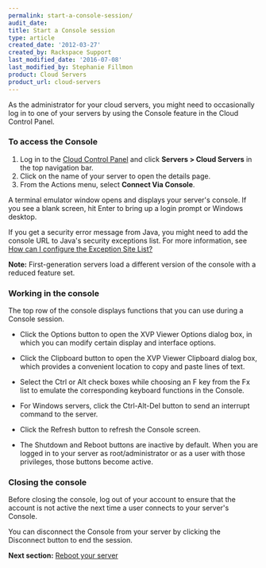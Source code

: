 ```yaml
---
permalink: start-a-console-session/
audit_date:
title: Start a Console session
type: article
created_date: '2012-03-27'
created_by: Rackspace Support
last_modified_date: '2016-07-08'
last_modified_by: Stephanie Fillmon
product: Cloud Servers
product_url: cloud-servers
---
```


As the administrator for your cloud servers, you might need to occasionally log in to one of your servers by using the Console feature in the Cloud Control Panel.

### To access the Console

1.  Log in to the [Cloud Control Panel](https://mycloud.rackspace.com) and click **Servers > Cloud Servers** in the top navigation bar.
2.  Click on the name of your server to open the details page.
3.  From the Actions menu, select **Connect Via Console**.

A terminal emulator window opens and displays your server's console. If you see a blank screen, hit Enter to bring up a login prompt or Windows desktop.

If you get a security error message from Java, you might need to add the console URL to Java's security exceptions list.  For more information, see [How can I configure the Exception Site List?](http://java.com/en/download/faq/exception_sitelist.xml)

**Note:** First-generation servers load a different version of the console with a reduced feature set.

### Working in the console

The top row of the console displays functions that you can use during a Console session.

- Click the Options button to open the XVP Viewer Options dialog box, in which you can modify certain display and interface options.

- Click the Clipboard button to open the XVP Viewer Clipboard dialog box, which provides a convenient location to copy and paste lines of text.

- Select the Ctrl or Alt check boxes while choosing an F key from the Fx list to emulate the corresponding keyboard functions in the Console.

- For Windows servers, click the Ctrl-Alt-Del button to send an interrupt command to the server.

- Click the Refresh button to refresh the Console screen.

- The Shutdown and Reboot buttons are inactive by default. When you are logged in to your server as root/administrator or as a user with those privileges, those buttons become active.

### Closing the console

Before closing the console, log out of your account to ensure that the account is not active the next time a user connects to your server's Console.

You can disconnect the Console from your server by clicking the Disconnect button to end the session.

**Next section:** [Reboot your server](/how-to/reboot-your-server)
